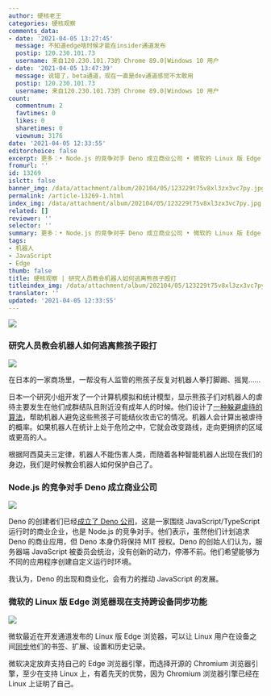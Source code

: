 ```yaml
---
author: 硬核老王
categories: 硬核观察
comments_data:
- date: '2021-04-05 13:27:45'
  message: 不知道edge啥时候才能在insider通道发布
  postip: 120.230.101.73
  username: 来自120.230.101.73的 Chrome 89.0|Windows 10 用户
- date: '2021-04-05 13:47:39'
  message: 说错了，beta通道，现在一直是dev通道感觉不太敢用
  postip: 120.230.101.73
  username: 来自120.230.101.73的 Chrome 89.0|Windows 10 用户
count:
  commentnum: 2
  favtimes: 0
  likes: 0
  sharetimes: 0
  viewnum: 3176
date: '2021-04-05 12:33:55'
editorchoice: false
excerpt: 更多：• Node.js 的竞争对手 Deno 成立商业公司 • 微软的 Linux 版 Edge 浏览器现在支持跨设备同步功能
fromurl: ''
id: 13269
islctt: false
banner_img: /data/attachment/album/202104/05/123229t75v8xl3zx3vc7py.jpg
permalink: /article-13269-1.html
index_img: /data/attachment/album/202104/05/123229t75v8xl3zx3vc7py.jpg
related: []
reviewer: ''
selector: ''
summary: 更多：• Node.js 的竞争对手 Deno 成立商业公司 • 微软的 Linux 版 Edge 浏览器现在支持跨设备同步功能
tags:
- 机器人
- JavaScript
- Edge
thumb: false
title: 硬核观察 | 研究人员教会机器人如何逃离熊孩子殴打
titleindex_img: /data/attachment/album/202104/05/123229t75v8xl3zx3vc7py.jpg
translator: ''
updated: '2021-04-05 12:33:55'
---
```


![](/data/attachment/album/202104/05/123229t75v8xl3zx3vc7py.jpg)


### 研究人员教会机器人如何逃离熊孩子殴打


![](/data/attachment/album/202104/05/123257uffk6ty1dk1kd5nz.jpg)


在日本的一家商场里，一帮没有人监管的熊孩子反复对机器人拳打脚踢、摇晃……


日本一个研究小组开发了一个计算机模拟和统计模型，显示熊孩子们对机器人的虐待主要发生在他们成群结队且附近没有成年人的时候。他们设计了[一种躲避虐待的算法](https://spectrum.ieee.org/automaton/robotics/artificial-intelligence/children-beating-up-robot)，帮助机器人避免这些熊孩子可能结伙攻击它的情况。机器人会计算出被虐待的概率。如果机器人在统计上处于危险之中，它就会改变路线，走向更拥挤的区域或更高的人。


根据阿西莫夫三定律，机器人不能伤害人类，而随着各种智能机器人出现在我们的身边，我们是时候教会机器人如何保护自己了。


### Node.js 的竞争对手 Deno 成立商业公司


![](/data/attachment/album/202104/05/123318qzs9dwsgpd42cupk.jpg)


Deno 的创建者们已经[成立了 Deno 公司](https://www.infoworld.com/article/3613709/deno-company-forms-to-back-nodejs-rival.html)，这是一家围绕 JavaScript/TypeScript 运行时的商业企业，也是 Node.js 的竞争对手。他们表示，虽然他们计划追求 Deno 的商业应用，但 Deno 本身仍将保持 MIT 授权。Deno 的创始人们认为，服务器端 JavaScript 被委员会统治，没有创新的动力，停滞不前。他们希望能够为不同的应用程序创建自定义运行时环境。


我认为，Deno 的出现和商业化，会有力的推动 JavaScript 的发展。


### 微软的 Linux 版 Edge 浏览器现在支持跨设备同步功能


![](/data/attachment/album/202104/05/123334d9wu9v54l41nng7z.jpg)


微软最近在开发通道发布的 Linux 版 Edge 浏览器，可以让 Linux 用户在设备之间[同步](https://www.omgubuntu.co.uk/2021/03/microsoft-edge-linux-sync-now-works)他们的书签、扩展、设置和历史记录。


微软决定放弃支持自己的 Edge 浏览器引擎，而选择开源的 Chromium 浏览器引擎，至少在支持 Linux 上，有着先天的优势，因为 Chromium 浏览器引擎已经在 Linux 上证明了自己。